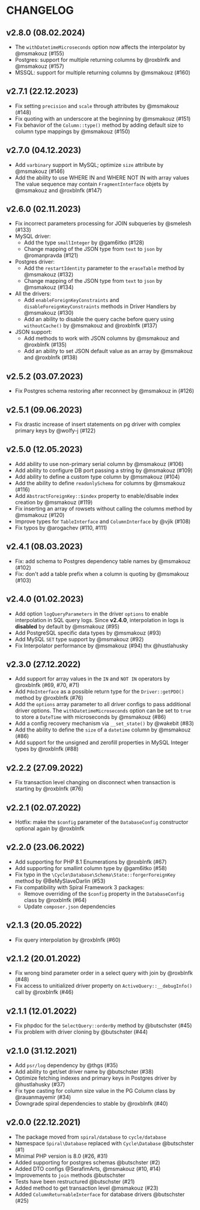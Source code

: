 # CHANGELOG

v2.8.0 (08.02.2024)
-------------------
- The `withDatetimeMicroseconds` option now affects the interpolator by @msmakouz (#155)
- Postgres: support for multiple returning columns by @roxblnfk and @msmakouz (#157)
- MSSQL: support for multiple returning columns  by @msmakouz (#160)

v2.7.1 (22.12.2023)
-------------------
- Fix setting `precision` and `scale` through attributes by @msmakouz (#148)
- Fix quoting with an underscore at the beginning by @msmakouz (#151)
- Fix behavior of the `Column::type()` method by adding default size to column type mappings by @msmakouz (#150)

v2.7.0 (04.12.2023)
-------------------
- Add `varbinary` support in MySQL; optimize `size` attribute by @msmakouz (#146)
- Add the ability to use WHERE IN and WHERE NOT IN with array values
  The value sequence may contain `FragmentInterface` objets by @msmakouz and @roxblnfk (#147)

v2.6.0 (02.11.2023)
-------------------
- Fix incorrect parameters processing for JOIN subqueries by @smelesh (#133)
- MySQL driver:
  - Add the type `smallInteger` by @gam6itko (#128)
  - Change mapping of the JSON type from `text` to `json` by @romanpravda (#121)
- Postgres driver:
  - Add the `restartIdentity` parameter to the `eraseTable` method by @msmakouz (#132)
  - Change mapping of the JSON type from `text` to `json` by @msmakouz (#134)
- All the drivers: 
  - Add `enableForeignKeyConstraints` and `disableForeignKeyConstraints` methods in Driver Handlers by @msmakouz (#130)
  - Add an ability to disable the query cache before query using `withoutCache()` by @msmakouz and @roxblnfk (#137)
- JSON support:
  - Add methods to work with JSON columns by @msmakouz and @roxblnfk (#135)
  - Add an ability to set JSON default value as an array by @msmakouz and @roxblnfk (#138)

v2.5.2 (03.07.2023)
-------------------
- Fix Postgres schema restoring after reconnect by @msmakouz in (#126)

v2.5.1 (09.06.2023)
-------------------
- Fix drastic increase of insert statements on pg driver with complex primary keys by @wolfy-j (#122)

v2.5.0 (12.05.2023)
-------------------
- Add ability to use non-primary serial column by @msmakouz (#106)
- Add ability to configure DB port passing a string by @msmakouz (#109)
- Add ability to define a custom type column by @msmakouz (#104)
- Add the ability to define `readonlySchema` for columns by @msmakouz (#116)
- Add `AbstractForeignKey::$index` property to enable/disable index creation by @msmakouz (#119)
- Fix inserting an array of rowsets without calling the columns method by @msmakouz (#120)
- Improve types for `TableInterface` and `ColumnInterface` by @vjik (#108)
- Fix typos by @arogachev (#110, #111)

v2.4.1 (08.03.2023)
-------------------
- Fix: add schema to Postgres dependency table names by @msmakouz (#102)
- Fix: don't add a table prefix when a column is quoting by @msmakouz (#103)

v2.4.0 (01.02.2023)
-------------------
- Add option `logQueryParameters` in the driver `options` to enable interpolation in SQL query logs. 
  Since **v2.4.0**, interpolation in logs is **disabled** by default by @msmakouz (#95)
- Add PostgreSQL specific data types by @msmakouz (#93)
- Add MySQL `SET` type support by @msmakouz (#92)
- Fix Interpolator performance by @msmakouz (#94) thx @hustlahusky

v2.3.0 (27.12.2022)
-------------------
- Add support for array values in the `IN` and `NOT IN` operators by @roxblnfk (#69, #70, #71)
- Add `PdoInterface` as a possible return type for the `Driver::getPDO()` method by @roxblnfk (#76)
- Add the `options` array parameter to all driver configs to pass additional driver options.
  The `withDatetimeMicroseconds` option can be set to `true` to store a `DateTime` with microseconds by @msmakouz (#86)
- Add a config recovery mechanism via `__set_state()` by @wakebit (#83)
- Add the ability to define the `size` of a `datetime` column by @msmakouz (#86)
- Add support for the unsigned and zerofill properties in MySQL Integer types by @roxblnfk (#88)

v2.2.2 (27.09.2022)
-------------------
- Fix transaction level changing on disconnect when transaction is starting by @roxblnfk (#76)

v2.2.1 (02.07.2022)
-------------------
- Hotfix: make the `$config` parameter of the `DatabaseConfig` constructor optional again by @roxblnfk

v2.2.0 (23.06.2022)
-------------------
- Add supporting for PHP 8.1 Enumerations by @roxblnfk (#67)
- Add supporting for smallint column type by @gam6itko (#58)
- Fix typo in the `\Cycle\Database\Schema\State::forgerForeignKey` method by @BeMySlaveDarlin (#53)
- Fix compatibility with Spiral Framework 3 packages:
  - Remove overriding of the `$config` property in the `DatabaseConfig` class by @roxblnfk (#64)
  - Update `composer.json` dependencies

v2.1.3 (20.05.2022)
-------------------
- Fix query interpolation by @roxblnfk (#60)

v2.1.2 (20.01.2022)
-------------------
- Fix wrong bind parameter order in a select query with join by @roxblnfk (#48)
- Fix access to unitialized driver property on `ActiveQuery::__debugInfo()` call by @roxblnfk (#46)

v2.1.1 (12.01.2022)
-------------------
- Fix phpdoc for the `SelectQuery::orderBy` method by @butschster (#45)
- Fix problem with driver cloning by @butschster (#44)

v2.1.0 (31.12.2021)
-------------------
- Add `psr/log` dependency by @thgs (#35)
- Add ability to get/set driver name by @butschster (#38)
- Optimize fetching indexes and primary keys in Postgres driver by @hustlahusky (#37)
- Fix type casting for column size value in the PG Column class by @rauanmayemir (#34)
- Downgrade spiral dependencies to stable by @roxblnfk (#40)

v2.0.0 (22.12.2021)
-------------------
- The package moved from `spiral/database` to `cycle/database`
- Namespace `Spiral\Database` replaced with `Cycle\Database` @butschster (#1)
- Minimal PHP version is 8.0 (#26, #31)
- Added supporting for postgres schemas @butschster (#2)
- Added DTO configs @SerafimArts, @msmakouz  (#10, #14)
- Improvements to `join` methods @butschster
- Tests have been restructured @butschster (#21)
- Added method to get transaction level @msmakouz (#23)
- Added `ColumnReturnableInterface` for database drivers @butschster (#25)
